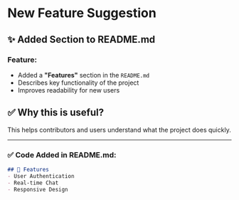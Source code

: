# New Feature Suggestion

## ✨ Added Section to README.md

### Feature:
- Added a **"Features"** section in the `README.md`
- Describes key functionality of the project
- Improves readability for new users

## ✅ Why this is useful?
This helps contributors and users understand what the project does quickly.

---

### ✅ Code Added in README.md:

```markdown
## 🚀 Features
- User Authentication
- Real-time Chat
- Responsive Design
